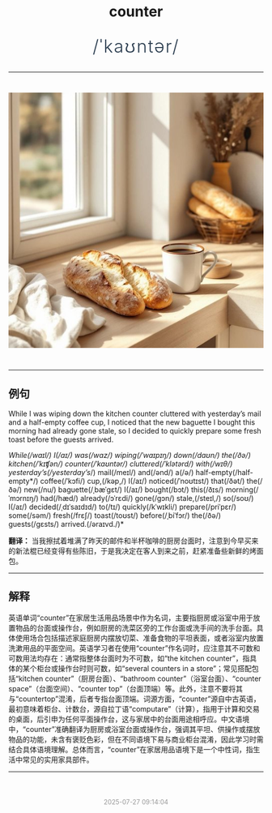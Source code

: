<div align="center">

# counter

<div style="margin: 30px 0;">
<h1 style="font-size: 2.5em; font-weight: 300; letter-spacing: 2px; margin: 0; color: #2c3e50;">
/ˈkaʊntər/
</h1>
</div>

</div>

---

<div align="center" style="margin: 40px 0;">

![counter](images/counter.png)

</div>

---

## 例句

While I was wiping down the kitchen counter cluttered with yesterday’s mail and a half-empty coffee cup, I noticed that the new baguette I bought this morning had already gone stale, so I decided to quickly prepare some fresh toast before the guests arrived.

*While(/waɪl/) I(/aɪ/) was(/wɑz/) wiping(/ˈwaɪpɪŋ/) down(/daʊn/) the(/ðə/) kitchen(/ˈkɪʧən/) counter(/ˈkaʊntər/) cluttered(/ˈklətərd/) with(/wɪθ/) yesterday’s(/yesterday’s*/) mail(/meɪl/) and(/ənd/) a(/ə/) half-empty(/half-empty*/) coffee(/ˈkɔfi/) cup,(/kəp,/) I(/aɪ/) noticed(/ˈnoʊtɪst/) that(/ðət/) the(/ðə/) new(/nu/) baguette(/ˌbæˈgɛt/) I(/aɪ/) bought(/bɔt/) this(/ðɪs/) morning(/ˈmɔrnɪŋ/) had(/hæd/) already(/ɔˈrɛdi/) gone(/gɔn/) stale,(/steɪl,/) so(/soʊ/) I(/aɪ/) decided(/ˌdɪˈsaɪdɪd/) to(/tɪ/) quickly(/kˈwɪkli/) prepare(/priˈpɛr/) some(/səm/) fresh(/frɛʃ/) toast(/toʊst/) before(/ˌbiˈfɔr/) the(/ðə/) guests(/gɛsts/) arrived.(/əraɪvd./)*

**翻译：** 当我擦拭着堆满了昨天的邮件和半杯咖啡的厨房台面时，注意到今早买来的新法棍已经变得有些陈旧，于是我决定在客人到来之前，赶紧准备些新鲜的烤面包。

---

## 解释

英语单词“counter”在家居生活用品场景中作为名词，主要指厨房或浴室中用于放置物品的台面或操作台，例如厨房的洗菜区旁的工作台面或洗手间的洗手台面。具体使用场合包括描述家庭厨房内摆放切菜、准备食物的平坦表面，或者浴室内放置洗漱用品的平面空间。英语学习者在使用“counter”作名词时，应注意其不可数和可数用法均存在：通常指整体台面时为不可数，如“the kitchen counter”，指具体的某个柜台或操作台时则可数，如“several counters in a store”；常见搭配包括“kitchen counter”（厨房台面）、“bathroom counter”（浴室台面）、“counter space”（台面空间）、“counter top”（台面顶端）等。此外，注意不要将其与“countertop”混淆，后者专指台面顶端。词源方面，“counter”源自中古英语，最初意味着柜台、计数台，源自拉丁语“computare”（计算），指用于计算和交易的桌面，后引申为任何平面操作台，这与家居中的台面用途相呼应。中文语境中，“counter”准确翻译为厨房或浴室台面或操作台，强调其平坦、供操作或摆放物品的功能，未含有褒贬色彩，但在不同语境下易与商业柜台混淆，因此学习时需结合具体语境理解。总体而言，“counter”在家居用品语境下是一个中性词，指生活中常见的实用家具部件。


---

<div align="center" style="margin-top: 50px;">
<small style="color: #999; font-size: 0.9em;">2025-07-27 09:14:04</small>
</div>
